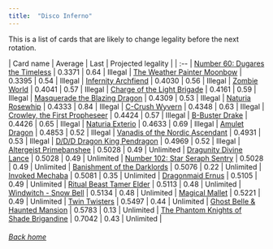 ```yaml
---
title:  "Disco Inferno"
---
```


This is a list of cards that are likely to change legality before the next rotation.

| Card name | Average | Last | Projected legality |
| :-- |
[Number 60: Dugares the Timeless](https://db.ygoprodeck.com/card/?search=Number%2060:%20Dugares%20the%20Timeless) | 0.3371 | 0.64 | Illegal |
[The Weather Painter Moonbow](https://db.ygoprodeck.com/card/?search=The%20Weather%20Painter%20Moonbow) | 0.3395 | 0.54 | Illegal |
[Infernity Archfiend](https://db.ygoprodeck.com/card/?search=Infernity%20Archfiend) | 0.4030 | 0.56 | Illegal |
[Zombie World](https://db.ygoprodeck.com/card/?search=Zombie%20World) | 0.4041 | 0.57 | Illegal |
[Charge of the Light Brigade](https://db.ygoprodeck.com/card/?search=Charge%20of%20the%20Light%20Brigade) | 0.4161 | 0.59 | Illegal |
[Masquerade the Blazing Dragon](https://db.ygoprodeck.com/card/?search=Masquerade%20the%20Blazing%20Dragon) | 0.4309 | 0.53 | Illegal |
[Naturia Rosewhip](https://db.ygoprodeck.com/card/?search=Naturia%20Rosewhip) | 0.4333 | 0.84 | Illegal |
[C-Crush Wyvern](https://db.ygoprodeck.com/card/?search=C-Crush%20Wyvern) | 0.4348 | 0.63 | Illegal |
[Crowley, the First Propheseer](https://db.ygoprodeck.com/card/?search=Crowley,%20the%20First%20Propheseer) | 0.4424 | 0.57 | Illegal |
[B-Buster Drake](https://db.ygoprodeck.com/card/?search=B-Buster%20Drake) | 0.4426 | 0.65 | Illegal |
[Naturia Exterio](https://db.ygoprodeck.com/card/?search=Naturia%20Exterio) | 0.4633 | 0.69 | Illegal |
[Amulet Dragon](https://db.ygoprodeck.com/card/?search=Amulet%20Dragon) | 0.4853 | 0.52 | Illegal |
[Vanadis of the Nordic Ascendant](https://db.ygoprodeck.com/card/?search=Vanadis%20of%20the%20Nordic%20Ascendant) | 0.4931 | 0.53 | Illegal |
[D/D/D Dragon King Pendragon](https://db.ygoprodeck.com/card/?search=D/D/D%20Dragon%20King%20Pendragon) | 0.4969 | 0.52 | Illegal |
[Altergeist Primebanshee](https://db.ygoprodeck.com/card/?search=Altergeist%20Primebanshee) | 0.5028 | 0.49 | Unlimited |
[Dragunity Divine Lance](https://db.ygoprodeck.com/card/?search=Dragunity%20Divine%20Lance) | 0.5028 | 0.49 | Unlimited |
[Number 102: Star Seraph Sentry](https://db.ygoprodeck.com/card/?search=Number%20102:%20Star%20Seraph%20Sentry) | 0.5028 | 0.49 | Unlimited |
[Banishment of the Darklords](https://db.ygoprodeck.com/card/?search=Banishment%20of%20the%20Darklords) | 0.5076 | 0.22 | Unlimited |
[Invoked Mechaba](https://db.ygoprodeck.com/card/?search=Invoked%20Mechaba) | 0.5081 | 0.35 | Unlimited |
[Dragonmaid Ernus](https://db.ygoprodeck.com/card/?search=Dragonmaid%20Ernus) | 0.5105 | 0.49 | Unlimited |
[Ritual Beast Tamer Elder](https://db.ygoprodeck.com/card/?search=Ritual%20Beast%20Tamer%20Elder) | 0.5113 | 0.48 | Unlimited |
[Windwitch - Snow Bell](https://db.ygoprodeck.com/card/?search=Windwitch%20-%20Snow%20Bell) | 0.5134 | 0.48 | Unlimited |
[Magical Mallet](https://db.ygoprodeck.com/card/?search=Magical%20Mallet) | 0.5221 | 0.49 | Unlimited |
[Twin Twisters](https://db.ygoprodeck.com/card/?search=Twin%20Twisters) | 0.5497 | 0.44 | Unlimited |
[Ghost Belle & Haunted Mansion](https://db.ygoprodeck.com/card/?search=Ghost%20Belle%20%26%20Haunted%20Mansion) | 0.5783 | 0.13 | Unlimited |
[The Phantom Knights of Shade Brigandine](https://db.ygoprodeck.com/card/?search=The%20Phantom%20Knights%20of%20Shade%20Brigandine) | 0.7042 | 0.43 | Unlimited |

###### [Back home](index)
